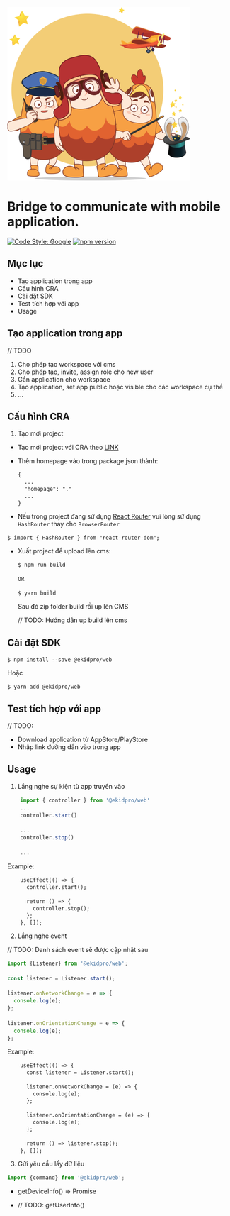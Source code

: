 ![ekidpro](./documents/image.png 'eKidPro Logo')

# Bridge to communicate with mobile application.

[![Code Style: Google](https://img.shields.io/badge/code%20style-google-blueviolet.svg)](https://github.com/google/gts) [![npm version](https://img.shields.io/npm/v/@ekidpro/bridge)](https://www.npmjs.com/package/@ekidpro/bridge)

## Mục lục

- Tạo application trong app
- Cấu hình CRA
- Cài đặt SDK
- Test tích hợp với app
- Usage

## Tạo application trong app

// TODO

1. Cho phép tạo workspace với cms
2. Cho phép tạo, invite, assign role cho new user
3. Gắn application cho workspace
4. Tạo application, set app public hoặc visible cho các workspace cụ thể
5. ...

## Cấu hình CRA

1. Tạo mới project

- Tạo mới project với CRA theo [LINK](https://www.google.com)

- Thêm homepage vào trong package.json thành:

  ```
  {
    ...
    "homepage": "."
    ...
  }
  ```

- Nếu trong project đang sử dụng [React Router](https://github.com/ReactTraining/react-router/tree/master/packages/react-router-dom) vui lòng sử dụng `HashRouter` thay cho `BrowserRouter`

```
$ import { HashRouter } from "react-router-dom";
```

- Xuất project để upload lên cms:

  ```
  $ npm run build

  OR

  $ yarn build
  ```

  Sau đó zip folder build rồi up lên CMS

  // TODO: Hướng dẫn up build lên cms

## Cài đặt SDK

```
$ npm install --save @ekidpro/web
```

Hoặc

```
$ yarn add @ekidpro/web
```

## Test tích hợp với app

// TODO:

- Download application từ AppStore/PlayStore
- Nhập link đường dẫn vào trong app

## Usage

1. Lắng nghe sự kiện từ app truyền vào

```js
    import { controller } from '@ekidpro/web'
    ...
    controller.start()

    ...
    controller.stop()

    ...
```

Example:

```
    useEffect(() => {
      controller.start();

      return () => {
        controller.stop();
      };
    }, []);
```

2. Lắng nghe event

// TODO: Danh sách event sẽ được cập nhật sau

```js
import {Listener} from '@ekidpro/web';

const listener = Listener.start();

listener.onNetworkChange = e => {
  console.log(e);
};

listener.onOrientationChange = e => {
  console.log(e);
};
```

Example:

```
    useEffect(() => {
      const listener = Listener.start();

      listener.onNetworkChange = (e) => {
        console.log(e);
      };

      listener.onOrientationChange = (e) => {
        console.log(e);
      };

      return () => listener.stop();
    }, []);
```

3. Gửi yêu cầu lấy dữ liệu

```js
import {command} from '@ekidpro/web';
```

- getDeviceInfo() => Promise<DeviceInfo>

- // TODO: getUserInfo()

